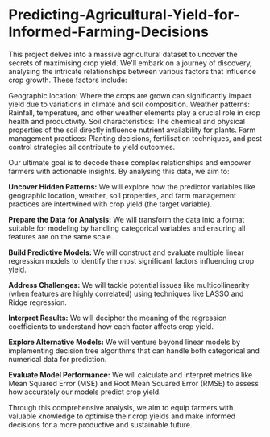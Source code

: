 # Predicting-Agricultural-Yield-for-Informed-Farming-Decisions

This project delves into a massive agricultural dataset to uncover the secrets of maximising crop yield. We'll embark on a journey of discovery, analysing the intricate relationships between various factors that influence crop growth. These factors include:

Geographic location: Where the crops are grown can significantly impact yield due to variations in climate and soil composition.
Weather patterns: Rainfall, temperature, and other weather elements play a crucial role in crop health and productivity.
Soil characteristics: The chemical and physical properties of the soil directly influence nutrient availability for plants.
Farm management practices: Planting decisions, fertilisation techniques, and pest control strategies all contribute to yield outcomes.

Our ultimate goal is to decode these complex relationships and empower farmers with actionable insights. By analysing this data, we aim to:

**Uncover Hidden Patterns:**
We will explore how the predictor variables like geographic location, weather, soil properties, and farm management practices are intertwined with crop yield (the target variable).

**Prepare the Data for Analysis:**
We will transform the data into a format suitable for modeling by handling categorical variables and ensuring all features are on the same scale.

**Build Predictive Models:**
We will construct and evaluate multiple linear regression models to identify the most significant factors influencing crop yield.

**Address Challenges:**
We will tackle potential issues like multicollinearity (when features are highly correlated) using techniques like LASSO and Ridge regression.

**Interpret Results:**
We will decipher the meaning of the regression coefficients to understand how each factor affects crop yield.

**Explore Alternative Models:** 
We will venture beyond linear models by implementing decision tree algorithms that can handle both categorical and numerical data for prediction.

**Evaluate Model Performance:**
We will calculate and interpret metrics like Mean Squared Error (MSE) and Root Mean Squared Error (RMSE) to assess how accurately our models predict crop yield.

Through this comprehensive analysis, we aim to equip farmers with valuable knowledge to optimise their crop yields and make informed decisions for a more productive and sustainable future.

